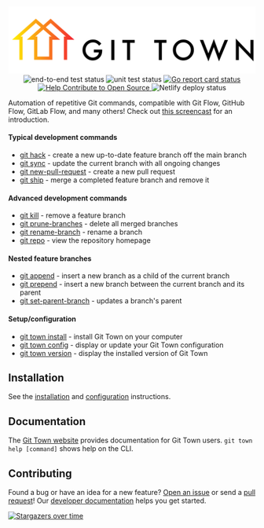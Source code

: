 <p align="center">
  <picture>
    <source media="(prefers-color-scheme: light)" srcset="https://raw.githubusercontent.com/git-town/git-town/main/website/src/logo.svg">
    <source media="(prefers-color-scheme: dark)" srcset="https://raw.githubusercontent.com/git-town/git-town/main/website/src/logo-dark.svg">
    <img alt="Git Town logo" src="https://raw.githubusercontent.com/git-town/git-town/main/website/src/logo.svg">
  </picture>
  <br>
  <img src="https://github.com/git-town/git-town/actions/workflows/cuke.yml/badge.svg" alt="end-to-end test status">
  <img src="https://github.com/git-town/git-town/actions/workflows/lint_unit.yml/badge.svg" alt="unit test status">
  <a href="https://goreportcard.com/report/github.com/git-town/git-town">
    <img src="https://goreportcard.com/badge/github.com/git-town/git-town" alt="Go report card status">
  </a>
  <a href="https://www.codetriage.com/originate/git-town">
    <img src="https://www.codetriage.com/originate/git-town/badges/users.svg" alt="Help Contribute to Open Source">
  </a>
  <img src="https://api.netlify.com/api/v1/badges/c2ea5505-be48-42e5-bb8a-b807d18d99ed/deploy-status" alt="Netlify deploy status">
</p>

Automation of repetitive Git commands, compatible with Git Flow, GitHub Flow,
GitLab Flow, and many others! Check out
[this screencast](https://youtu.be/oLaUsUlFfTo) for an introduction.

#### Typical development commands

- [git hack](https://www.git-town.com/commands/hack.html) - create a new
  up-to-date feature branch off the main branch
- [git sync](https://www.git-town.com/commands/sync.html) - update the current
  branch with all ongoing changes
- [git new-pull-request](https://www.git-town.com/commands/new-pull-request.html) -
  create a new pull request
- [git ship](https://www.git-town.com/commands/ship.html) - merge a completed
  feature branch and remove it

#### Advanced development commands

- [git kill](https://www.git-town.com/commands/kill.html) - remove a feature
  branch
- [git prune-branches](https://www.git-town.com/commands/prune-branches.html) -
  delete all merged branches
- [git rename-branch](https://www.git-town.com/commands/rename-branch.html) -
  rename a branch
- [git repo](https://www.git-town.com/commands/repo.html) - view the repository
  homepage

#### Nested feature branches

- [git append](https://www.git-town.com/commands/append.html) - insert a new
  branch as a child of the current branch
- [git prepend](https://www.git-town.com/commands/prepend.html) - insert a new
  branch between the current branch and its parent
- [git set-parent-branch](https://www.git-town.com/commands/set-parent-branch.html) -
  updates a branch's parent

#### Setup/configuration

- [git town install](https://www.git-town.com/commands/install.html) - install
  Git Town on your computer
- [git town config](https://www.git-town.com/commands/config.html) - display or
  update your Git Town configuration
- [git town version](https://www.git-town.com/commands/version.html) - display
  the installed version of Git Town

## Installation

See the [installation](https://www.git-town.com/install.html) and
[configuration](https://www.git-town.com/quick-configuration.html) instructions.

## Documentation

The [Git Town website](https://www.git-town.com) provides documentation for Git
Town users. `git town help [command]` shows help on the CLI.

## Contributing

Found a bug or have an idea for a new feature?
[Open an issue](https://github.com/git-town/git-town/issues/new) or send a
[pull request](https://help.github.com/articles/using-pull-requests)! Our
[developer documentation](DEVELOPMENT.md) helps you get started.

[![Stargazers over time](https://starchart.cc/git-town/git-town.svg)](https://starchart.cc/git-town/git-town)
